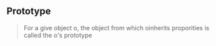 ## Prototype

> For a give object o, the object from which oinherits proporities is called the o's prototype
<!--stackedit_data:
eyJoaXN0b3J5IjpbMTIyNjkzMDc0NF19
-->